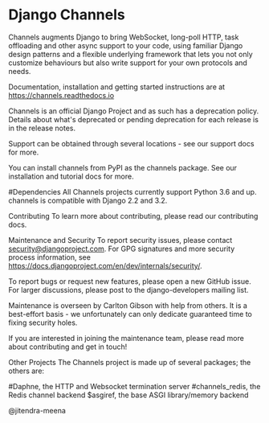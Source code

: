 # Django Channels

Channels augments Django to bring WebSocket, long-poll HTTP, task offloading and other async support to your code, using familiar Django design patterns and a flexible underlying framework that lets you not only customize behaviours but also write support for your own protocols and needs.

Documentation, installation and getting started instructions are at https://channels.readthedocs.io

Channels is an official Django Project and as such has a deprecation policy. Details about what's deprecated or pending deprecation for each release is in the release notes.

Support can be obtained through several locations - see our support docs for more.

You can install channels from PyPI as the channels package. See our installation and tutorial docs for more.

#Dependencies
All Channels projects currently support Python 3.6 and up. channels is compatible with Django 2.2 and 3.2.

Contributing
To learn more about contributing, please read our contributing docs.

Maintenance and Security
To report security issues, please contact security@djangoproject.com. For GPG signatures and more security process information, see https://docs.djangoproject.com/en/dev/internals/security/.

To report bugs or request new features, please open a new GitHub issue. For larger discussions, please post to the django-developers mailing list.

Maintenance is overseen by Carlton Gibson with help from others. It is a best-effort basis - we unfortunately can only dedicate guaranteed time to fixing security holes.

If you are interested in joining the maintenance team, please read more about contributing and get in touch!

Other Projects
The Channels project is made up of several packages; the others are:

#Daphne, the HTTP and Websocket termination server
#channels_redis, the Redis channel backend
$asgiref, the base ASGI library/memory backend

@jitendra-meena
